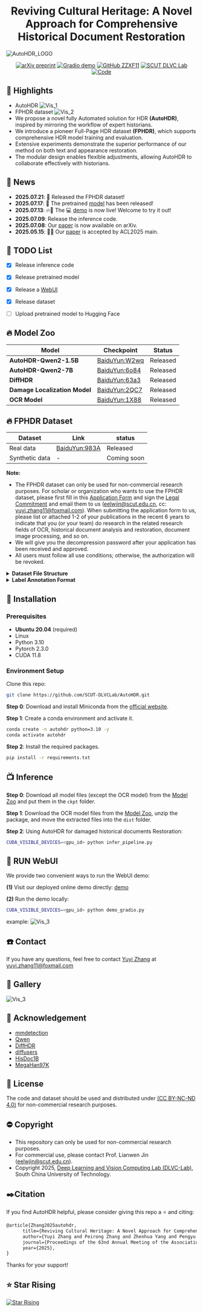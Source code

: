<div align=center>

# Reviving Cultural Heritage: A Novel Approach for Comprehensive Historical Document Restoration

</div>

![AutoHDR_LOGO](images/logo.png) 

<div align=center>

[![arXiv preprint](http://img.shields.io/badge/arXiv-2507.05108-b31b1b)](https://arxiv.org/abs/2507.05108) 
[![Gradio demo](https://img.shields.io/badge/Demo-AutoHDR-green)](http://121.41.49.212:8432/)
[![GitHub ZZXF11](https://img.shields.io/badge/GitHub-ZZXF11-blueviolet?logo=github)](https://github.com/ZZXF11)
[![SCUT DLVC Lab](https://img.shields.io/badge/SCUT-DLVC_Lab-327FE6?logo=Academia&logoColor=white)](http://dlvc-lab.net/lianwen/)
[![Code](https://img.shields.io/badge/Code-AutoHDR-yellow)](https://github.com/SCUT-DLVCLab/AutoHDR)
<!-- [![Homepage](https://img.shields.io/badge/Homepage-AutoHDR-green)]([https://](https://github.com/SCUT-DLVCLab/AutoHDR)) -->

</div>

## 🌟 Highlights
- AutoHDR
![Vis_1](images/pipeline.png)
- FPHDR dataset
![Vis_2](images/example.png)
- We propose a novel fully Automated solution for HDR **(AutoHDR)**, inspired by mirroring the workflow of expert historians.
- We introduce a pioneer Full-Page HDR dataset **(FPHDR)**, which supports comprehensive HDR model training and evaluation. 
- Extensive experiments demonstrate the superior performance of our method on both text and appearance restoration.
- The modular design enables flexible adjustments, allowing AutoHDR to collaborate effectively with historians.

## 📅 News
- **2025.07.21**: 📢 Released the FPHDR dataset!
- **2025.07.17**: 🚀 The pretrained [model](#-model-zoo) has been released!
- **2025.07.13**: 🔥🎉 The 💻 [demo](http://121.41.49.212:8432/) is now live! Welcome to try it out!
- **2025.07.09**: Release the inference code.
- **2025.07.08**: Our [paper](https://arxiv.org/abs/2507.05108) is now available on arXiv.
- **2025.05.15**: 🎉🎉 Our [paper](https://arxiv.org/abs/2507.05108) is accepted by ACL2025 main.

## 🚧 TODO List

- [x] Release inference code
- [x] Release pretrained model
- [x] Release a [WebUI](http://121.41.49.212:8432/)
- [x] Release dataset
- [ ] Upload pretrained model to Hugging Face




## 🔥 Model Zoo
| **Model**                                    | **Checkpoint** | **Status** |
|----------------------------------------------|----------------|------------|
| **AutoHDR-Qwen2-1.5B**                   | [BaiduYun:W2wq](https://pan.baidu.com/s/1j_HmyNDG0dOD6TyBHvqYwQ?pwd=W2wq) | Released  |
| **AutoHDR-Qwen2-7B**                     | [BaiduYun:6o84](https://pan.baidu.com/s/1CUREGQIBoed1BgHjELguTQ?pwd=6o84) | Released  |
| **DiffHDR**         | [BaiduYun:63a3](https://pan.baidu.com/s/1fSKd5uQsiKp2uPQBdKtC3Q?pwd=63a3) | Released  |
| **Damage Localization Model**            | [BaiduYun:2QC7](https://pan.baidu.com/s/1wGcT6Ktzqg_bOyc8NsV4Ig?pwd=2QC7) | Released  |
| **OCR Model**       | [BaiduYun:1X88](https://pan.baidu.com/s/1GfNQKIJ17Yf6QSv-dCaPEQ?pwd=1X88) | Released  |


## 🔥 FPHDR Dataset
| **Dataset**             | **Link** | **status** |
|----------|----------|-------------|
| Real data | [BaiduYun:983A](https://pan.baidu.com/s/1yEHdmu0EGb3w7Ug8-uPHwA?pwd=983A) | Released |
| Synthetic data | - | Coming soon |

**Note:**
- The FPHDR dataset can only be used for non-commercial research purposes. For scholar or organization who wants to use the FPHDR dataset, please first fill in this [Application Form](./application-form/Application-Form-for-Using-FPHDR.docx) and sign the [Legal Commitment](./application-form/Legal-Commitment.docx) and email them to us ([eelwjin@scut.edu.cn](eelwjin@scut.edu.cn), cc: [yuyi.zhang11@foxmail.com](yuyi.zhang11@foxmail.com)). When submitting the application form to us, please list or attached 1-2 of your publications in the recent 6 years to indicate that you (or your team) do research in the related research fields of OCR, historical document analysis and restoration, document image processing, and so on.
- We will give you the decompression password after your application has been received and approved.
- All users must follow all use conditions; otherwise, the authorization will be revoked.

<details>
<summary><b>Dataset File Structure</b></summary>

```plaintext
images/
  ├── FS_2_2_1.jpg
  ├── FS_2_9_1.jpg
  ├── ...
labels/
  ├── FS_2_2_1.json
  ├── FS_2_9_1.json
  ├── ...
```
</details>

<details>
<summary><b>Label Annotation Format</b></summary>

```plaintext
{
  "columns": [
    {
      "x": ...,
      "y": ...,
      "w": ...,
      "h": ...,
      "column_id": "...",
      "idx": ...
    },
    ...
  ],
  "chars": [
    {
      "x": ...,
      "y": ...,
      "w": ...,
      "h": ...,
      "txt": "...",
      "cid": ...,
      "char_id": "...",
      "idx": ...,
      "grade": "light|medium|severe|null"
    },
    ...
  ]
}
```

- columns: Column bounding boxes (x, y, w, h)
- chars: Character annotations (txt, x, y, w, h, grade)
- grade: Damage level (light, medium, severe, or empty for no damage)

</details>

## 🚧 Installation
### Prerequisites
- **Ubuntu 20.04** (required)
- Linux
- Python 3.10
- Pytorch 2.3.0
- CUDA 11.8

### Environment Setup
Clone this repo:
```bash
git clone https://github.com/SCUT-DLVCLab/AutoHDR.git
```

**Step 0**: Download and install Miniconda from the [official website](https://docs.conda.io/en/latest/miniconda.html).

**Step 1**: Create a conda environment and activate it.
```bash
conda create -n autohdr python=3.10 -y
conda activate autohdr
```

**Step 2**: Install the required packages.
```bash
pip install -r requirements.txt
```

## 📺 Inference

**Step 0**: Download all model files (except the OCR model) from the [Model Zoo](#-model-zoo) and put them in the `ckpt` folder.

**Step 1**: Download the OCR model files from the [Model Zoo](#-model-zoo), unzip the package, and move the extracted files into the `dist` folder.

**Step 2**: Using AutoHDR for damaged historical documents Restoration:
```bash
CUDA_VISIBLE_DEVICES=<gpu_id> python infer_pipeline.py
```

## 🚀 RUN WebUI
We provide two convenient ways to run the WebUI demo:

**(1)** Visit our deployed online demo directly:
[demo](http://121.41.49.212:8432/)

**(2)** Run the demo locally:
```bash
CUDA_VISIBLE_DEVICES=<gpu_id> python demo_gradio.py
```

example:
![Vis_3](images/demo.png)



## ☎️ Contact
If you have any questions, feel free to contact [Yuyi Zhang](https://github.com/ZZXF11) at [yuyi.zhang11@foxmail.com](yuyi.zhang11@foxmail.com)

## 🌄 Gallery
![Vis_3](images/result.png)

## 💙 Acknowledgement
- [mmdetection](https://github.com/open-mmlab/mmdetection)
- [Qwen](https://github.com/QwenLM/Qwen3)
- [DiffHDR](https://github.com/yeungchenwa/HDR)
- [diffusers](https://github.com/huggingface/diffusers)
- [HisDoc1B](https://github.com/SCUT-DLVCLab/HisDoc1B)
- [MegaHan97K](https://github.com/SCUT-DLVCLab/MegaHan97K)

## 📜 License
The code and dataset should be used and distributed under [ (CC BY-NC-ND 4.0)](https://creativecommons.org/licenses/by-nc-nd/4.0/) for non-commercial research purposes.

## ⛔️ Copyright
- This repository can only be used for non-commercial research purposes.
- For commercial use, please contact Prof. Lianwen Jin (eelwjin@scut.edu.cn).
- Copyright 2025, [Deep Learning and Vision Computing Lab (DLVC-Lab)](http://www.dlvc-lab.net), South China University of Technology. 

## ✒️Citation
If you find AutoHDR helpful, please consider giving this repo a ⭐ and citing:
```latex
@article{Zhang2025autohdr,
      title={Reviving Cultural Heritage: A Novel Approach for Comprehensive Historical Document Restoration}, 
      author={Yuyi Zhang and Peirong Zhang and Zhenhua Yang and Pengyu Yan and Yongxin Shi and Pengwei Liu and Fengjun Guo and Lianwen Jin},
      journal={Proceedings of the 63nd Annual Meeting of the Association for Computational Linguistics},
      year={2025},
}
```
Thanks for your support!

## ⭐ Star Rising
[![Star Rising](https://api.star-history.com/svg?repos=SCUT-DLVCLab/AutoHDR&type=Timeline)](https://star-history.com/#SCUT-DLVCLab/AutoHDR&Timeline)


